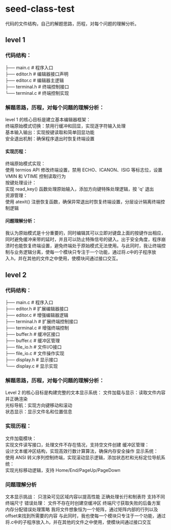 # seed-class-test
代码的文件结构，自己的解题思路，历程，对每个问题的理解分析。
##  level 1
###  代码结构：  
├── main.c            # 程序入口  
├── editor.h          # 编辑器接口声明  
├── editor.c          # 编辑器主逻辑  
├── terminal.h        # 终端控制接口  
└── terminal.c        # 终端控制实现  
###  解题思路，历程，对每个问题的理解分析：  
level 1 的核心目标是建立基本编辑器框架：  
终端原始模式切换​​：禁用行缓冲和回显，实现逐字符输入处理  
基本输入输出​​：实现按键读取和简单回显功能  
安全退出机制​​：确保程序退出时恢复终端设置  
####  实现历程：  
​​终端原始模式实现​​：  
使用 termios API 修改终端设置，禁用 ECHO、ICANON、ISIG 等标志位，设置 VMIN 和 VTIME 控制读取行为  
按键处理设计​​：  
实现 read_key() 函数处理原始输入，添加方向键特殊处理逻辑，按 'q' 退出  
资源管理​​：  
使用 atexit() 注册恢复函数，确保异常退出时恢复终端设置，分层设计隔离终端控制逻辑  
####  问题理解分析：   
我认为原始模式是十分重要的，同时编辑其可以立即对键盘上面的按键作出相应，同时避免缓冲来带的延时，并且可以防止特殊信号的键入。出于安全角度，程序崩溃时也能恢复终端设置，避免终端处于原始模式无法使用。与此同时，我让终端控制与业务逻辑分离，使每一个模块只专注于一个功能，通过将.c中的子程序放入.h，并在其他的文件之中使用，使模块间通过接口交互。  

##  level 2  

###  代码结构：  
├── main.c            # 程序入口  
├── editor.h          # 扩展编辑器接口  
├── editor.c          # 增强编辑器逻辑  
├── terminal.h        # 扩展终端控制接口  
├── terminal.c        # 增强终端控制  
├── buffer.h          # 缓冲区接口  
├── buffer.c          # 缓冲区管理  
├── file_io.h         # 文件I/O接口  
├── file_io.c         # 文件操作实现  
├── display.h         # 显示接口  
└── display.c         # 显示实现  
###  解题思路，历程，对每个问题的理解分析：  
Level 2 的核心目标是构建完整的文本显示系统：
文件加载与显示​​：读取文件内容并正确渲染  
​​光标导航​​：实现方向键移动和滚动  
​​状态显示​​：显示文件名和位置信息  
###  实现历程：  
​​文件加载模块​​：  
实现文件读写接口，处理文件不存在情况，支持空文件创建
​​缓冲区管理​​：  
设计文本缓冲区结构，实现高效行数计算算法，确保内存安全操作
显示系统​​：  
使用 ANSI 转义序列控制终端，实现滚动显示逻辑，添加状态栏和光标定位
​​导航系统​​：  
实现光标移动逻辑，支持 Home/End/PageUp/PageDown
###  问题理解分析
​​文本显示挑战​​：
只渲染可见区域内容以提高性能
正确处理长行和制表符
支持不同终端尺寸
错误处理​​：
文件不存在时创建空缓冲区
终端尺寸获取失败的后备方案
内存分配错误处理策略
我将文件想象恒为一个矩阵，通过矩阵内部的行列以及offset来找到所需要的内容
与此同时，我也使每一个模块只专注于一个功能，通过将.c中的子程序放入.h，并在其他的文件之中使用，使模块间通过接口交互


